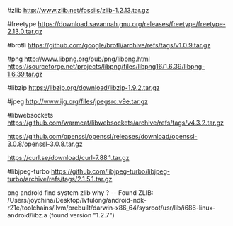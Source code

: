 #zlib
http://www.zlib.net/fossils/zlib-1.2.13.tar.gz

#freetype
https://download.savannah.gnu.org/releases/freetype/freetype-2.13.0.tar.gz

#brotli
https://github.com/google/brotli/archive/refs/tags/v1.0.9.tar.gz

#png
http://www.libpng.org/pub/png/libpng.html
https://sourceforge.net/projects/libpng/files/libpng16/1.6.39/libpng-1.6.39.tar.gz

#libzip
https://libzip.org/download/libzip-1.9.2.tar.gz

#jpeg
http://www.ijg.org/files/jpegsrc.v9e.tar.gz

#libwebsockets
https://github.com/warmcat/libwebsockets/archive/refs/tags/v4.3.2.tar.gz

https://github.com/openssl/openssl/releases/download/openssl-3.0.8/openssl-3.0.8.tar.gz

https://curl.se/download/curl-7.88.1.tar.gz

#libjpeg-turbo
https://github.com/libjpeg-turbo/libjpeg-turbo/archive/refs/tags/2.1.5.1.tar.gz

png android find system zlib why ?
-- Found ZLIB: /Users/joychina/Desktop/lvfulong/android-ndk-r21e/toolchains/llvm/prebuilt/darwin-x86_64/sysroot/usr/lib/i686-linux-android/libz.a (found version "1.2.7")
